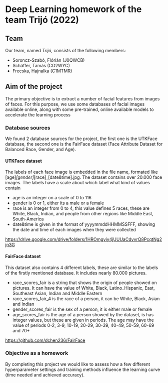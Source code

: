 # Deep Learning homework of the team Trijó (2022)
## Team
Our team, named *Trijó*, consists of the following members:<br/>
+ Soroncz-Szabó, Flórián (J0QWCB)
+ Schäffer, Tamás (CO2WYC)
+ Frecska, Hajnalka (C1MTMR)

## Aim of the project
The primary objective is to extract a number of facial features from images of faces. For this purpose, we use some databases of facial images available online, along with some pre-trained, online available models to accelerate the learning process

### Database sources
We found 2 database sources for the project, the first one is the UTKFace database, the second one is the FairFace dataset (Face Attribute Dataset for Balanced Race, Gender, and Age).
#### UTKFace dataset
The labels of each face image is embedded in the file name, formated like [age]_[gender]_[race]_[date&time].jpg. The dataset contains over 20.000 face images.
The labels have a scale about which label what kind of values contain
+ age is an integer on a scale of 0 to 116
+ gender is 0 or 1, either its a male or a female
+ race is an integer from 0 to 4, this value defines 5 races, these are White, Black, Indian, and people from other regions like Middle East, South-America
+ date&time is given in the format of yyyymmddHHMMSSFFF, showing the date and time of each images when they were collected

https://drive.google.com/drive/folders/1HROmgviy4jUUUaCdvvrQ8PcqtNg2jn3G

#### FairFace dataset
This dataset also contains 4 different labels, these are similar to the labels of the firstly mentioned database. It includes nearly 80.000 pictures.
+ race_scores_fair is a string that shows the origin of people showed on pictures. It can have the value of White, Black, Latino_Hispanic, East, Southeast Asian, Indian and Middle Eastern
+ race_scores_fair_4 is the race of a person, it can be White, Black, Asian and Indian
+ gender_scores_fair is the sex of a person, it is either male or female
+ age_scores_fair is the age of a person showed by the dataset, is has integer values, but these are given in periods. The age may have the value of periods 0-2, 3-9, 10-19, 20-29, 30-39, 40-49, 50-59, 60-69 and 70+

https://github.com/dchen236/FairFace

### Objective as a homework
By completing this project we would like to assess how a few different hyperparameter settings and training methods influence the learning curve (time needed and achieved accuracy).
